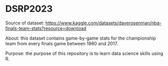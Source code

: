# DSRP2023
Source of dataset: https://www.kaggle.com/datasets/daverosenman/nba-finals-team-stats?resource=download

About: this dataset contains game-by-game stats for the championship team from every finals game between 1980 and 2017.

Purpose: the purpose of this repository is to learn data science skills using R.

